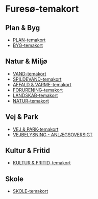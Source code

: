 
<h1>Furesø-temakort</h1>

<h2>Plan & Byg</h2>

- <a target="blank" href="http://vidi/app/furesoe/?config=plan.json#luftfotoserier.geodanmark_2017_12_5cm/13/12.3737/55.8/_00_grundkort.kommunemaske_stor,_00_grundkort.kommunegraense_dagi,_01_fysisk_plan_og_naturbeskyt.matrikel_ejerforhold_graenser,kommunekort.vejstykker_vejnavne_dawa">PLAN-temakort</a>
- <a target="blank" href="http://vidi/app/furesoe/?config=byggesag.json#luftfotoserier.geodanmark_2017_12_5cm/13/12.4276/55.7999/">BYG-temakort</a>

<h2>Natur & Miljø</h2>

- <a href="http://vidi/app/furesoe/?config=vand.json#geodk.bright/12/12.3737/55.8/_00_grundkort.kommunemaske_stor,_00_grundkort.kommunegraense_dagi" target="blank">VAND-temakort</a>
- <a target="blank" href="http://vidi/app/furesoe/?config=spildevand.json#geodk.bright/13/12.3737/55.8/_00_grundkort.kommunemaske_stor,_00_grundkort.kommunegraense_dagi">SPILDEVAND-temakort</a>
- <a target="blank" href="http://vidi/app/furesoe/?config=affaldvarme.json#geodk.bright/12/12.3737/55.8/_00_grundkort.kommunemaske_stor,_00_grundkort.kommunegraense_dagi">AFFALD & VARME-temakort</a>
- <a target="blank" href="http://vidi/app/furesoe/?config=forurening.json#geodk.bright/12/12.3737/55.8/_00_grundkort.kommunemaske_stor,_00_grundkort.kommunegraense_dagi">FORURENING-temakort</a>
- <a target="blank" href="http://vidi/app/furesoe/?config=landskab.json#geodk.bright/12/12.3737/55.8/_00_grundkort.kommunemaske_stor,_00_grundkort.kommunegraense_dagi">LANDSKAB-temakort</a>
- <a target="blank" href="http://vidi/app/furesoe/?config=naturforvaltning.json#geodk.bright/12/12.3737/55.8/_00_grundkort.kommunemaske_stor,_00_grundkort.kommunegraense_dagi">NATUR-temakort</a>

<h2>Vej & Park</h2>

- <a href="http://vidi/app/furesoe/?config=vej_park.json#luftfotoserier.geodanmark_2017_12_5cm/12/12.4276/55.7969/" target="blank">VEJ & PARK-temakort</a>
- <a href="http://vidi/app/furesoe/?config=anlaegsoversigt.json#luftfotoserier.geodanmark_2017_12_5cm/12/12/55.8/_00_grundkort.kommunemaske_stor,_05_veje_trafik.gadebelysning_armaturer,_05_veje_trafik.gadebelysning_taendretningsskabe,_00_grundkort.kommunegraense_dagi" target="blank">VEJBELYSNING - ANLÆGSOVERSIGT</a>


<h2>Kultur & Fritid</h2>

- <a href="http://vidi/app/furesoe/?config=kultur_fritid.json#geodk.bright/12/12.4276/55.8/_04_parker_fritids_idraetsanlaeg_landskabspleje.idraetsfaciliteter_20181019,_00_grundkort.kommunemaske_stor,_00_grundkort.kommunegraense_dagi,_04_parker_fritids_idraetsanlaeg_landskabspleje.udinaturen_faciliteter_point,_04_parker_fritids_idraetsanlaeg_landskabspleje.udinaturen_faciliteter_line,_04_parker_fritids_idraetsanlaeg_landskabspleje.udinaturen_faciliteter_polygon" target="blank">KULTUR & FRITID-temakort</a>

<h2>Skole</h2>

- <a href="http://vidi/app/furesoe/?config=skolevej.json#geodk.bright/12/12.4/55.8/_17_undervisning.skoledistrikter,_17_undervisning.institutioner_skole,_00_grundkort.kommunemaske_stor,_00_grundkort.kommunegraense_dagi" target="blank">SKOLE-temakort</a>






